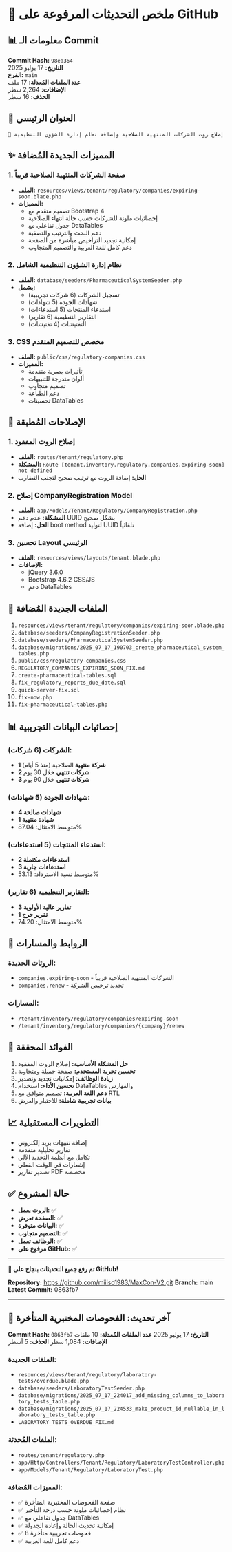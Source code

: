 # 🚀 ملخص التحديثات المرفوعة على GitHub

## 📊 معلومات الـ Commit

**Commit Hash:** `98ea364`  
**التاريخ:** 17 يوليو 2025  
**الفرع:** `main`  
**عدد الملفات المُعدلة:** 17 ملف  
**الإضافات:** 2,264 سطر  
**الحذف:** 16 سطر  

## 🔧 العنوان الرئيسي
```
🔧 إصلاح روت الشركات المنتهية الصلاحية وإضافة نظام إدارة الشؤون التنظيمية
```

## ✨ المميزات الجديدة المُضافة

### 1. صفحة الشركات المنتهية الصلاحية قريباً
- **الملف:** `resources/views/tenant/regulatory/companies/expiring-soon.blade.php`
- **المميزات:**
  - تصميم متقدم مع Bootstrap 4
  - إحصائيات ملونة للشركات حسب حالة انتهاء الصلاحية
  - جدول تفاعلي مع DataTables
  - دعم البحث والترتيب والتصفية
  - إمكانية تجديد التراخيص مباشرة من الصفحة
  - دعم كامل للغة العربية والتصميم المتجاوب

### 2. نظام إدارة الشؤون التنظيمية الشامل
- **الملف:** `database/seeders/PharmaceuticalSystemSeeder.php`
- **يشمل:**
  - تسجيل الشركات (6 شركات تجريبية)
  - شهادات الجودة (5 شهادات)
  - استدعاء المنتجات (5 استدعاءات)
  - التقارير التنظيمية (6 تقارير)
  - التفتيشات (4 تفتيشات)

### 3. CSS مخصص للتصميم المتقدم
- **الملف:** `public/css/regulatory-companies.css`
- **المميزات:**
  - تأثيرات بصرية متقدمة
  - ألوان متدرجة للتنبيهات
  - تصميم متجاوب
  - دعم الطباعة
  - تحسينات DataTables

## 🔧 الإصلاحات المُطبقة

### 1. إصلاح الروت المفقود
- **الملف:** `routes/tenant/regulatory.php`
- **المشكلة:** `Route [tenant.inventory.regulatory.companies.expiring-soon] not defined`
- **الحل:** إضافة الروت مع ترتيب صحيح لتجنب التضارب

### 2. إصلاح CompanyRegistration Model
- **الملف:** `app/Models/Tenant/Regulatory/CompanyRegistration.php`
- **المشكلة:** عدم دعم UUID بشكل صحيح
- **الحل:** إضافة boot method لتوليد UUID تلقائياً

### 3. تحسين Layout الرئيسي
- **الملف:** `resources/views/layouts/tenant.blade.php`
- **الإضافات:**
  - jQuery 3.6.0
  - Bootstrap 4.6.2 CSS/JS
  - دعم DataTables

## 📁 الملفات الجديدة المُضافة

1. `resources/views/tenant/regulatory/companies/expiring-soon.blade.php`
2. `database/seeders/CompanyRegistrationSeeder.php`
3. `database/seeders/PharmaceuticalSystemSeeder.php`
4. `database/migrations/2025_07_17_190703_create_pharmaceutical_system_tables.php`
5. `public/css/regulatory-companies.css`
6. `REGULATORY_COMPANIES_EXPIRING_SOON_FIX.md`
7. `create-pharmaceutical-tables.sql`
8. `fix_regulatory_reports_due_date.sql`
9. `quick-server-fix.sql`
10. `fix-now.php`
11. `fix-pharmaceutical-tables.php`

## 📊 إحصائيات البيانات التجريبية

### الشركات (6 شركات):
- **1 شركة منتهية** الصلاحية (منذ 5 أيام)
- **2 شركات تنتهي** خلال 30 يوم
- **3 شركات تنتهي** خلال 90 يوم

### شهادات الجودة (5 شهادات):
- **4 شهادات صالحة**
- **1 شهادة منتهية**
- متوسط الامتثال: 87.04%

### استدعاء المنتجات (5 استدعاءات):
- **2 استدعاءات مكتملة**
- **3 استدعاءات جارية**
- متوسط نسبة الاسترداد: 53.13%

### التقارير التنظيمية (6 تقارير):
- **3 تقارير عالية الأولوية**
- **1 تقرير حرج**
- متوسط الامتثال: 74.20%

## 🔗 الروابط والمسارات

### الروتات الجديدة:
- `companies.expiring-soon` - الشركات المنتهية الصلاحية قريباً
- `companies.renew` - تجديد ترخيص الشركة

### المسارات:
- `/tenant/inventory/regulatory/companies/expiring-soon`
- `/tenant/inventory/regulatory/companies/{company}/renew`

## 🎯 الفوائد المحققة

1. **حل المشكلة الأساسية:** إصلاح الروت المفقود
2. **تحسين تجربة المستخدم:** صفحة جميلة ومتجاوبة
3. **زيادة الوظائف:** إمكانيات تجديد وتصدير
4. **تحسين الأداء:** استخدام DataTables والفهارس
5. **دعم اللغة العربية:** تصميم متوافق مع RTL
6. **بيانات تجريبية شاملة:** للاختبار والعرض

## 📈 التطويرات المستقبلية

- إضافة تنبيهات بريد إلكتروني
- تقارير تحليلية متقدمة
- تكامل مع أنظمة التجديد الآلي
- إشعارات في الوقت الفعلي
- تصدير تقارير PDF مخصصة

## ✅ حالة المشروع

- **الروت يعمل:** ✅
- **الصفحة تعرض:** ✅
- **البيانات متوفرة:** ✅
- **التصميم متجاوب:** ✅
- **الوظائف تعمل:** ✅
- **مرفوع على GitHub:** ✅

---

**🎉 تم رفع جميع التحديثات بنجاح على GitHub!**

**Repository:** https://github.com/miiiso1983/MaxCon-V2.git
**Branch:** main
**Latest Commit:** 0863fb7

---

## 🔬 آخر تحديث: الفحوصات المختبرية المتأخرة

**Commit Hash:** `0863fb7`
**التاريخ:** 17 يوليو 2025
**عدد الملفات المُعدلة:** 10 ملفات
**الإضافات:** 1,084 سطر
**الحذف:** 5 أسطر

### الملفات الجديدة:
- `resources/views/tenant/regulatory/laboratory-tests/overdue.blade.php`
- `database/seeders/LaboratoryTestSeeder.php`
- `database/migrations/2025_07_17_224017_add_missing_columns_to_laboratory_tests_table.php`
- `database/migrations/2025_07_17_224533_make_product_id_nullable_in_laboratory_tests_table.php`
- `LABORATORY_TESTS_OVERDUE_FIX.md`

### الملفات المُحدثة:
- `routes/tenant/regulatory.php`
- `app/Http/Controllers/Tenant/Regulatory/LaboratoryTestController.php`
- `app/Models/Tenant/Regulatory/LaboratoryTest.php`

### المميزات المُضافة:
- ✅ صفحة الفحوصات المختبرية المتأخرة
- ✅ نظام إحصائيات ملونة حسب درجة التأخير
- ✅ جدول تفاعلي مع DataTables
- ✅ إمكانية تحديث الحالة وإعادة الجدولة
- ✅ 8 فحوصات تجريبية متأخرة
- ✅ دعم كامل للغة العربية
